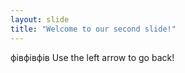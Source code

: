 ```yaml
---
layout: slide
title: "Welcome to our second slide!"
---
```

фівфівфів
Use the left arrow to go back!
